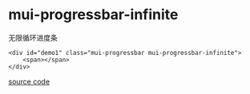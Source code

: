 # mui-progressbar-infinite

无限循环进度条

```
<div id="demo1" class="mui-progressbar mui-progressbar-infinite">
	<span></span>
</div>
```
[source code](https://jsfiddle.net/badfl/wrxfem2x/)
